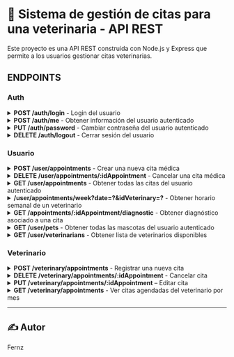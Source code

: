 
# 🐾 Sistema de gestión de citas para una veterinaria - API REST

Este proyecto es una API REST construida con Node.js y Express que permite a los usuarios gestionar citas veterinarias.

## ENDPOINTS

### Auth

<details>

<summary><strong>POST /auth/login</strong> - Login del usuario</summary>

#### Parameters

Nada

#### Request body

```json
{
  "email": "usuario@example.com",
  "password": "clave123"
}
```

#### Validaciones

- email
  - Mínimo 8, máximo 100 caracteres
  - Debe ser un correo válido de dominio: gmail.com, hotmail.com, yahoo.com
  - Ejemplo válido: usuario@gmail.com
- password
  - Entre 8 y 32 caracteres
  - Debe contener al menos una letra mayúscula y dos números
  - Ejemplo válido: MiClave12

#### Response

✅ **200 OK**

```json
{
  "role": "U"
}
```

🛑 **400 Bad Request**

```json
{
  "message": "Usuario y/o contraseña inválidos."
}
```

#### Cookies

En la respuesta se incluye la cookie `accessToken` con las siguientes características:

- `httpOnly`: `true`
- `secure`: `false` (en producción debe ser `true`)
- `sameSite`: `"Strict"`
- `maxAge`: 2 horas
  
#### Notas

- Si las credenciales son válidas, se guarda una cookie llamada `accessToken` con el token JWT.
- El valor de `role` puede ser:
  - `"U"`: Usuario
  - `"V"`: Veterinario
  - `"A"`: Administrador

</details>

<details>

<summary><strong>POST /auth/me</strong> - Obtener información del usuario autenticado</summary>

#### Parameters

Nada

#### Request body

Nada

#### Response

✅ **200 OK**

```json
{
  "idUser": "3b9a4b40-5c06-11f0-a584-0a002700000f",
  "name": "Juan Pérez",
  "email": "juan@example.com",
  "role": "U"
}
```

🛑 **404 Bad Request**

```json
{
  "message": "Usuario no encontrado."
}
```

🛑 **400 Bad Request**

```json
{
  "message": "Error inesperado"
}
```

#### Notas

- El usuario debe estar autenticado. Se requiere la cookie `accessToken`.
- Este endpoint devuelve la información del usuario actualmente autenticado.

</details>

<details>

<summary><strong>PUT /auth/password</strong> - Cambiar contraseña del usuario autenticado</summary>

#### Parameters

Nada

#### Request body

```json
{
  "password": "NuevaClave123",
  "repassword": "NuevaClave123"
}
```

#### Validaciones

- La contraseña debe tener:
  - Entre 8 y 32 caracteres
  - Al menos una letra mayúscula
  - Al menos dos números
- Ambas contraseñas deben coincidir (password y repassword)

#### Response

✅ **200 OK**

```json
{
  "message": "Contraseña actualizada correctamente."
}
```

🛑 **400 Bad Request**

```json
{
  "message": "Las contraseñas no coinciden"
}
```

🛑 **400 Bad Request (otras validaciones)**

```json
{
  "message": "La contraseña debe contar con mínimo una letra mayuscula y dos números"
}
```

#### Notas

- El usuario debe estar autenticado. Se requiere la cookie `accessToken`.
- Este endpoint devuelve la información del usuario actualmente autenticado.

</details>


<details>

<summary><strong>DELETE /auth/logout</strong> - Cerrar sesión del usuario</summary>

#### Parameters

Nada

#### Request body

Nada

#### Response

✅ **200 OK**

```json
{
  "message": "Sesión terminada."
}
```

🛑 **400 Bad Request**

```json
{
  "message": "Error inesperado."
}
```
  
#### Notas

- El usuario debe estar autenticado. Se requiere la cookie `accessToken`.
- Esta ruta elimina la cookie accessToken para cerrar la sesión del usuario.
- La cookie se elimina con las mismas propiedades que fue definida (httpOnly, secure, sameSite).

</details>

### Usuario

<details>

<summary><strong>POST /user/appointments</strong> - Crear una nueva cita médica</summary>

#### Parameters

Nada

#### Request body

```json
{
  "date": "2025-07-15",
  "startTime": "10:00",
  "reason": "Control general",
  "idVeterinary": "c0a80101-5c06-11f0-a584-0a002700000f",
  "idPet": "c0a80102-5c06-11f0-a584-0a002700000f"
}
```

#### Validaciones

- date:
  - Formato: yyyy-mm-dd
  - No puede ser anterior a la fecha actual
- startTime:
  - Formato: HH:MM (24h)
- reason:
  - Mínimo 5 y máximo 200 caracteres
  - Caracteres válidos: letras, números, tildes, signos básicos
- idVeterinary y idPet:
  - Deben tener formato UUID válido
- Reglas adicionales:
  - La fecha y hora deben estar al menos 2 horas en el futuro
  - No se puede reservar si el horario ya está ocupado
  - La mascota debe pertenecer al usuario autenticado

#### Response

✅ **200 OK**

```json
{
  "message": "Cita registrada para: 2025-07-15 de 10:00 a 11:00"
}
```

🛑 **400 Bad Request**

```json
{
  "message": "No puede reservar en una fecha pasada o con menos de 2 horas de anticipación."
}
```

🛑 **400 Bad Request (otras validaciones)**

```json
{
  "message": "Horario con el veterinario seleccionado no disponible."
}
```

🛑 **400 Bad Request (otras validaciones)**
```json
{
  "message": "Mascota o veterinario no existentes."
}
```


#### Notas

- El usuario debe estar autenticado. Se requiere la cookie `accessToken`.
- Las citas duran exactamente 1 hora.
- El estado inicial de la cita es "P" (pendiente).
- Solo puede crear citas en horarios no ocupados. 

</details>

<details>

<summary><strong>DELETE /user/appointments/:idAppointment</strong> - Cancelar una cita médica</summary>

#### Parameters

- `idAppointment` (path param): ID de la cita a cancelar

#### Request body

Nada

#### Validaciones

- La cita debe pertenecer al usuario autenticado.
- No se puede cancelar:
  - Si es el mismo día de la cita
  - Si la fecha ya pasó

#### Response

✅ **200 OK**

```json
{
  "message": "Cita cancelada con éxito."
}
```

🛑 **400 Bad Request - Mismo día de la cita**

```json
{
  "message": "No puede cancelar el mismo día de la cita."
}
```

🛑 **400 Bad Request - Fecha pasada**

```json
{
  "message": "No puede cancelar una cita de fecha pasada."
}
```

🛑 **400 Bad Request - Ya cancelada**
```json
{
  "message": "La cita ya fue cancelada previamente."
}
```

🛑 **404 Not Found**
```json
{
  "message": "Cita no encontrada o no pertenece al usuario."
}
```


#### Notas

- El usuario debe estar autenticado. Se requiere la cookie `accessToken`.
- El sistema verifica que la cita sea propiedad del usuario.
- Esta operación solo cancela la cita, no la elimina de la base de datos.

</details>

<details>

<summary><strong>GET /user/appointments</strong> - Obtener todas las citas del usuario autenticado</summary>

#### Parameters

Nada

#### Request body

Nada

#### Response

✅ **200 OK**

```json
{
  "appointments": [
    {
      "idAppointment": "a1b2c3d4-1234-5678-9012-abcdef123456",
      "date": "2025-07-15",
      "startTime": "10:00",
      "endTime": "11:00",
      "reason": "Control general",
      "state": "P",
      "idPet": "aabbccdd-eeee-ffff-aaaa-bbbbccccdddd",
      "idVeterinary": "99887766-5544-3322-1100-aabbccddeeff"
    }
    // ...
  ]
}
```

🛑 **400 Bad Request**

```json
{
  "message": "Error inesperado"
}
```

#### Notas

- El usuario debe estar autenticado. Se requiere la cookie `accessToken`.
- Devuelve todas las citas que le pertenecen al usuario autenticado, incluyendo futuras y pasadas, ordenadas desde la más antigua.
- El campo state puede tener valores como:
  - P: Pendiente
  - C: Completado
  - X: Cancelado

</details>

<details>

<summary><strong>/user/appointments/week?date=?&idVeterinary=?</strong> - Obtener horario semanal de un veterinario</summary>

#### Parameters

- `date`: Fecha de inicio de la semana (formato `yyyy-mm-dd`)
- `idVeterinary`: ID del veterinario (UUID)

#### Request body

Nada

#### Validaciones

- date:
  - Obligatorio
  - Formato: yyyy-mm-dd
  - No puede ser una fecha pasada
- idVeterinary:
  - Obligatorio
  - Debe tener formato UUID

#### Response

✅ **200 OK**

```json
{
  "weekSchedule": [
    {
      "date": "2025-07-15",
      "startTime": "10:00:00",
      "endTime": "11:00:00"
    },
    {
      "date": "2025-07-15",
      "startTime": "11:00:00",
      "endTime": "12:00:00"
    }
    // ...
  ]
}
```

🛑 **400 Bad Request - fecha o veterinario inválido o pasado**

```json
{
  "message": "La fecha es requerida."
}
```

```json
{
  "message": "La fecha no puede ser anterior a hoy"
}
```
```json
{
  "message": "El ID del veterinario debe tener formato válido."
}
```

🛑 **400 Bad Request - error general**

```json
{
  "message": "Error inesperado al obtener el horario semanal."
}
```

#### Notas

- El usuario debe estar autenticado. Se requiere la cookie `accessToken`.
- Este endpoint permite visualizar la disponibilidad semanal del veterinario desde una fecha específica.
- El sistema retorna únicamente citas pendientes y completadas `(state = 'P' || 'C')`.
- El horario está ordenado por fecha y hora de inicio.

</details>

<details>

<summary><strong>GET /appointments/:idAppointment/diagnostic</strong> - Obtener diagnóstico asociado a una cita</summary>

#### Parameters

- `idAppointment` (path param): ID de la cita para consultar el diagnóstico

#### Request body

Nada

#### Validaciones

- idAppointment:
  - Obligatorio
  - Debe tener formato UUID

#### Response

✅ **200 OK**

```json
{
  "idDiagnostic": "c5d83e2c-0c0a-4bfa-9db0-d7a3e5a0c123",
  "date": "2025-07-09",
  "description": "Inflamación moderada en oído izquierdo",
  "reason": "Revisión por molestias",
  "treatment": "Aplicar gotas otológicas cada 12 horas por 7 días",
  "idAppointment": "a1b2c3d4-1234-5678-9012-abcdef123456"
}
```

🛑 **400 Bad Request**

```json
{
  "message": "ID de la cita es requerido."
}
```

🛑 **403 Forbidden**

```json
{
  "message": "Sin autorización."
}
```

🛑 **404 Not Found – diagnóstico no registrado aún**

```json
{
  "message": "Aún no hay diagnostico para la cita."
}
```

🛑 **404 Not Found – cita no encontrada o ajena**

```json
{
  "message": "Sin autorización."
}
```

#### Notas

- El usuario debe estar autenticado. Se requiere la cookie `accessToken`.
- Esta ruta retorna el diagnóstico relacionado a una cita si:
  - La cita le pertenece al usuario autenticado.
  - La cita ya tiene diagnóstico registrado.
- Si no hay diagnóstico aún, se retorna 404 con mensaje claro.
- Esta ruta no retorna una lista, sino el primer (y único) diagnóstico de la cita.

</details>

<details>

<summary><strong>GET /user/pets</strong> - Obtener todas las mascotas del usuario autenticado</summary>

#### Parameters

Nada

#### Request body

Nada

#### Response

✅ **200 OK**

```json
{
  "pets": [
    {
      "idPet": "aabbccdd-eeee-ffff-aaaa-bbbbccccdddd",
      "name": "Max",
      "species": "Perro",
      "race": "Labrador",
      "gender": "M",
      "weight": 22.5,
      "birthday": "2021-05-10",
      "idUser": "99887766-5544-3322-1100-aabbccddeeff"
    }
    // ...
  ]
}
```

🛑 **400 Bad Request**

```json
{
  "message": "Error inesperado"
}
```

#### Notas

- El usuario debe estar autenticado. Se requiere la cookie `accessToken`.
- Este endpoint devuelve todas las mascotas que le pertenecen al usuario autenticado.
- Los resultados están ordenados alfabéticamente por el nombre de la mascota.
- El campo `gender` puede ser `'M'` (Macho) o `'H'` (Hembra).

</details>

<details>

<summary><strong>GET /user/veterinarians</strong> - Obtener lista de veterinarios disponibles</summary>

#### Parameters

Nada

#### Request body

Nada

#### Response

✅ **200 OK**

```json
{
  "veterinarians": [
    {
      "firstname": "Lucía",
      "lastname": "Mendoza",
      "gender": "H",
      "birthday": "1990-03-15",
      "email": "lucia.mendoza@gmail.com"
    },
    {
      "firstname": "Carlos",
      "lastname": "Rojas",
      "gender": "M",
      "birthday": "1985-11-22",
      "email": "carlos.rojas@hotmail.com"
    }
    // ...
  ]
}
```

🛑 **400 Bad Request**

```json
{
  "message": "Error inesperado al obtener la lista de veterinarios."
}
```

#### Notas

- El usuario debe estar autenticado. Se requiere la cookie `accessToken`.
- Este endpoint devuelve una lista con los datos públicos de todos los usuarios con rol de veterinario (`'V'`).
- Los resultados están ordenados alfabéticamente por nombre (`firstname`).
- La fecha de nacimiento (`birthday`) está en formato `yyyy-mm-dd`.

</details>

### Veterinario

<details>

<summary><strong>POST /veterinary/appointments</strong> - Registrar una nueva cita</summary>

#### Parameters

Nada

#### Request body

```json
{
  "date": "2025-07-10",
  "startTime": "10:00",
  "reason": "Vacunación anual",
  "idPet": "a1b2c3d4-1234-5678-9012-abcdef123456"
}
```

#### Validaciones

- date:
  - Obligatorio
  - Formato yyyy-mm-dd
  - No puede ser fecha pasada
- startTime:
  - Obligatorio
  - Formato HH:mm
- reason:
  - Obligatorio
  - 5 a 200 caracteres
  - Solo caracteres alfanuméricos y algunos signos de puntuación
- idPet:
  - Obligatorio
  - UUID válido
- Solo se permite crear citas con al menos 2 horas de anticipación
- Se verifica que no exista otra cita en la misma franja horaria con el mismo veterinario
- Solo usuarios con rol veterinario ('V') pueden acceder a esta ruta.

#### Response

✅ **200 OK**

```json
{
  "message": "Cita registrada para el 2025-07-10 de 10:00 a 11:00"
}
```

🛑 **400 Bad Request – fecha inválida o pasada**

```json
{
  "message": "No puede reservar en una fecha pasada o con menos de 2 horas de anticipación."
}
```

🛑 **400 Bad Request – horario ocupado**

```json
{
  "message": "Horario con el veterinario seleccionado no disponible."
}
```

🛑 **400 Bad Request – error de validación**

```json
{
  "message": "La fecha debe tener el formato yyyy-mm-dd"
}
```

#### Notas

- El veterinario debe estar autenticado. Se requiere la cookie `accessToken`.
- La cita se agenda por una hora desde la hora de inicio.
- El ID del veterinario se infiere automáticamente desde el token JWT.
- El campo state siempre se registra como 'P' (pendiente).
- El sistema previene que dos citas se superpongan en el mismo horario para el mismo veterinario.

</details>

<details>

<summary><strong>DELETE /veterinary/appointments/:idAppointment</strong> - Cancelar cita</summary>

#### Parameters

- idAppointment: ID de la cita a cancelar (uuid)

#### Request body

Nada

#### Validaciones

- idAppointment:
  - Obligatorio
  - Debe tener formato UUID
- La cita debe pertenecer al veterinario autenticado
- No se puede cancelar:
  - Si la cita es el mismo día
  - Si la cita ya ocurrió
  - Si la cita ya fue cancelada o completada
- Solo usuarios con rol veterinario ('V') pueden acceder a esta ruta.


#### Response

✅ **200 OK**

```json
{
  "message": "Cita cancelada con éxito."
}
```

🛑 **400 Bad Request – mismo día o cita pasada**

```json
{
  "message": "No puede cancelar el mismo día de la cita."
}
```

🛑 **400 Bad Request – cita ya cancelada o completada**

```json
{
  "message": "La cita ya está cancelada o fue completada."
}
```

🛑 **400 Bad Request – id no proporcionado**

```json
{
  "message": "ID de cita no proporcionado."
}
```

🛑 **403 Forbidden – cita no pertenece al veterinario**

```json
{
  "message": "No tienes permiso para cancelar esta cita."
}
```

🛑 **404 Not Found – cita no existe**

```json
{
  "message": "No se encontró la cita."
}
```

#### Notas

- El veterinario debe estar autenticado. Se requiere la cookie `accessToken`.
- Esta operación no elimina la cita, solo cambia su estado a cancelado.
- Las citas solo pueden ser canceladas si:
  - Pertenecen al veterinario autenticado.
  - No son del mismo día ni pasadas.
- No es posible cancelar citas ya completadas.

</details>

<details>

<summary><strong>PUT /veterinary/appointments/:idAppointment</strong> – Editar cita</summary>

#### Parameters

- idAppointment: ID de la cita a cancelar (uuid)

#### Request body

```json
{
  "date": "2025-07-15",
  "startTime": "15:00",
  "reason": "Control general anual",
  "state": "P",
  "idPet": "abcd1234-ab12-cd34-ef56-abcdef123456"
}
```

#### Validaciones

- idAppointment:
  - Obligatorio en la URL
  - Debe tener formato UUID válido
- date:
  - Requerido
  - Formato yyyy-mm-dd
  - No puede ser una fecha pasada
- startTime:
  - Requerido
  - Formato HH:MM en 24h
- reason:
  - Requerido
  - Entre 5 y 200 caracteres
  - Solo caracteres válidos
- state:
  - Opcional
  - Uno de: "P" (pendiente), "C" (completado), "X" (cancelado)
- idPet:
  - Requerido
  - Formato UUID válido
- La nueva fecha y hora no pueden ser iguales a la original.
- El nuevo horario no debe estar ocupado.
- Solo usuarios con rol veterinario ('V') pueden acceder a esta ruta.

#### Response

✅ **200 OK**

```json
{
  "message": "Cita editada correctamente."
}
```

🛑 **400 Bad Request – ID no proporcionado**

```json
{
  "message": "ID de cita no proporcionado."
}
```

🛑 **400 Bad Request – sin autorización**

```json
{
  "message": "Sin autorización."
}
```

🛑 **400 Bad Request – cita no modificada**

```json
{
  "message": "No se pudo modificar la cita."
}
```

🛑 **400 Bad Request – misma hora**

```json
{
  "message": "La fecha y hora deben ser diferentes al valor original."
}
```

🛑 **400 Bad Request – horario no disponible**

```json
{
  "message": "Horario con el veterinario seleccionado no disponible."
}
```

🛑 **400 Bad Request – error de validación**

```json
{
  "message": "La fecha debe tener el formato yyyy-mm-dd"
}
```

#### Notas

- Solo los veterinarios autenticados pueden modificar citas.
- Se requiere la cookie `accessToken` con un token válido.
- Pueden editarse citas que ocurran el mismo día o en fechas futuras, pero no aquellas de días anteriores.
- La edición solo se ejecuta si todos los datos son válidos y no hay conflicto de horario.

</details>

<details>

<summary><strong>GET /veterinary/appointments</strong> - Ver citas agendadas del veterinario por mes</summary>

#### Parameters

- month (requerido): número de mes (1–12)
- year (requerido): número de año (desde 2000 hasta el actual +10)

#### Request body

Nada

### Validaciones

- El parámetro month:
  - Es obligatorio
  - Debe ser un número entero
  - Debe estar entre 1 y 12
  - Si no cumple, retorna mensaje como: "El mes debe ser un número."
- El parámetro year:
  - Es obligatorio
  - Debe ser un número entero
  - No puede ser menor a 2000
  - No puede ser mayor a AÑO_ACTUAL + 10
  - Si no cumple, retorna mensaje como: "El año no puede ser menor a 2000."
- Solo usuarios con rol veterinario ('V') pueden acceder a esta ruta.
- Se requiere autenticación mediante cookie `accessToken`.

#### Response

✅ **200 OK**

```json
{
  "appointments": [
    {
      "idAppointment": "abcd1234-ab12-cd34-ef56-abcdef123456",
      "date": "2025-07-14",
      "startTime": "14:00",
      "endTime": "15:00",
      "reason": "Vacunación anual",
      "name": "Luna",
      "species": "Perro",
      "race": "Labrador",
      "state": "P"
    },
    // ...
  ]
}
```
✅ **200 OK (sin citas)**

```json
{
  "appointments": []
}
```

🛑 **400 Bad Request – Parámetro inválido**

```json
{
  "message": "El mes debe ser un número."
}
```
🛑 **403 Forbidden**

```json
{
  "message": "Sin autorización."
}
```

#### Notas

- Solo veterinarios autenticados pueden acceder.
- Se requiere la cookie `accessToken` con un token válido.
- Devuelve las citas programadas que no están canceladas (state <> 'X') para el mes y año especificado.
- El resultado está ordenado por fecha y hora de inicio ascendente.

</details>

---

## ✍️ Autor

Fernz
